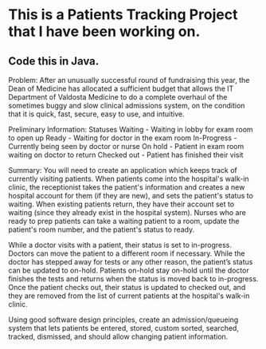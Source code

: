 # This is a Patients Tracking Project that I have been working on.

## Code this in Java.

Problem: After an unusually successful round of fundraising this year, the Dean of Medicine has allocated a sufficient budget that allows the IT Department of Valdosta Medicine to do a complete overhaul of the sometimes buggy and slow clinical admissions system, on the condition that it is quick, fast, secure, easy to use, and intuitive.

Preliminary Information: Statuses Waiting - Waiting in lobby for exam room to open up Ready - Waiting for doctor in the exam room In-Progress - Currently being seen by doctor or nurse On hold - Patient in exam room waiting on doctor to return Checked out - Patient has finished their visit

Summary: You will need to create an application which keeps track of currently visiting patients. When patients come into the hospital's walk-in clinic, the receptionist takes the patient's information and creates a new hospital account for them (if they are new), and sets the patient's status to waiting. When existing patients return, they have their account set to waiting (since they already exist in the hospital system). Nurses who are ready to prep patients can take a waiting patient to a room, update the patient's room number, and the patient's status to ready.

While a doctor visits with a patient, their status is set to in-progress. Doctors can move the patient to a different room if necessary. While the doctor has stepped away for tests or any other reason, the patient’s status can be updated to on-hold. Patients on-hold stay on-hold until the doctor finishes the tests and returns when the status is moved back to in-progress. Once the patient checks out, their status is updated to checked out, and they are removed from the list of current patients at the hospital's walk-in clinic.

Using good software design principles, create an admission/queueing system that lets patients be entered, stored, custom sorted, searched, tracked, dismissed, and should allow changing patient information.
